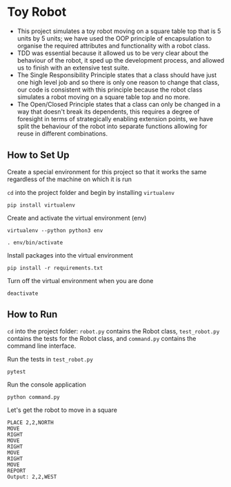 # Toy Robot

- This project simulates a toy robot moving on a square table top that is 5 units by 5 units; we have used the OOP principle of encapsulation to organise the required attributes and functionality with a robot class.
- TDD was essential because it allowed us to be very clear about the behaviour of the robot, it sped up the development process, and allowed us to finish with an extensive test suite.
- The Single Responsibility Principle states that a class should have just one high level job and so there is only one reason to change that class, our code is consistent with this principle because the robot class simulates a robot moving on a square table top and no more.
- The Open/Closed Principle states that a class can only be changed in a way that doesn't break its dependents, this requires a degree of foresight in terms of strategically enabling extension points, we have split the behaviour of the robot into separate functions allowing for reuse in different combinations.

## How to Set Up

Create a special environment for this project so that it works the same regardless of the machine on which it is run

`cd` into the project folder and begin by installing `virtualenv`

```
pip install virtualenv
```

Create and activate the virtual environment (env)

```
virtualenv --python python3 env

. env/bin/activate
```

Install packages into the virtual environment

```
pip install -r requirements.txt
```

Turn off the virtual environment when you are done

```
deactivate
```

## How to Run

`cd` into the project folder: `robot.py` contains the Robot class, `test_robot.py` contains the tests for the Robot class, and `command.py` contains the command line interface.

Run the tests in `test_robot.py`

```
pytest
```

Run the console application

```
python command.py
```

Let's get the robot to move in a square

```
PLACE 2,2,NORTH
MOVE
RIGHT
MOVE
RIGHT
MOVE
RIGHT
MOVE
REPORT
Output: 2,2,WEST
```

